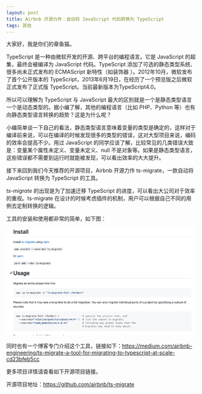 ```yaml
---
layout: post
title: Airbnb 开源力作：自动将 JavaScript 代码转换为 TypeScript
tags: 其他
---
```


大家好，我是你们的章鱼猫。

TypeScript 是一种由微软开发的开源、跨平台的编程语言。它是 JavaScript 的超集，最终会被编译为 JavaScript 代码。TypeScript 添加了可选的静态类型系统、很多尚未正式发布的 ECMAScript 新特性（如装饰器 ）。2012年10月，微软发布了首个公开版本的 TypeScript，2013年6月19日，在经历了一个预览版之后微软正式发布了正式版 TypeScript。当前最新版本为TypeScript4.0。

所以可以理解为 TypeScript 与 JavaScript 最大的区别就是一个是静态类型语言一个是动态类型的。据小编了解，其他的编程语言（比如 PHP、Python 等）也有向静态类型语言转换的趋势？这是为什么呢？

小编简单谈一下自己的看法，静态类型语言意味着变量的类型是确定的，这样对于编译前来说，可以在编译的时候发现很多的类型的错误，这对大型项目来说，编码的效率会提高不少。用过 JavaScript 的同学应该了解，比较常见的几类错误大致是：变量某个属性未定义、变量未定义、null 不是对象等。如果是静态类型语言，这些错误都不需要到运行时就能被发现，可以看出效率的大大提升。

接下来回到我们今天推荐的开源项目，Airbnb 开源力作 ts-migrate，一款自动将 JavaScript 转换为 TypeScript 的工具。

*ts-migrate* 的出现是为了加速迁移 TypeScript 的进度，可以看出大公司对于效率的重视。ts-migrate 在设计的时候考虑插件的机制，用户可以根据自己不同的用例去定制转换的逻辑。

工具的安装和使用都非常的简单，如下图：

![](https://raw.githubusercontent.com/ZhuPeng/pic/master/images/compress_image-20230305225943373.png)

同时也有一个博客专门介绍这个工具，链接如下：https://medium.com/airbnb-engineering/ts-migrate-a-tool-for-migrating-to-typescript-at-scale-cd23bfeb5cc

更多项目详情请查看如下开源项目链接。

开源项目地址：https://github.com/airbnb/ts-migrate